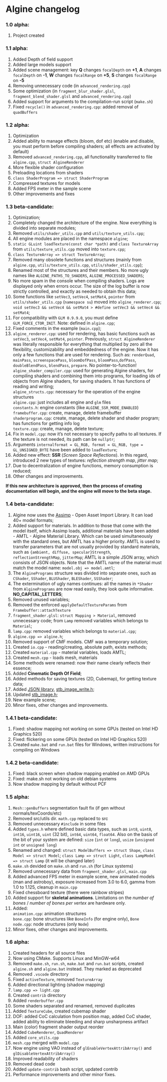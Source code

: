 # Algine changelog
### 1.0 alpha:
1. Project created

### 1.1 alpha:
1. Added Depth of field support
2. Added large models support
3. Added scene management: key **Q** changes `focalDepth` on **+1**, **A** changes `focalDepth` on **-1**, **W** changes `focalRange` on **+5**, **S** changes `focalRange` on **-5**
4. Removing unnecessary code (in `advanced_rendering.cpp`)
5. Some optimization (in `fragment_blur_shader.glsl`, `fragment_blend_shader.glsl` and `advanced_rendering.cpp`)
6. Added support for arguments to the compilation-run script (`make.sh`)
7. Fixed `recycle()` in `advanced_rendering.cpp`: added removal of `quadBuffers`

### 1.2 alpha:
1. Optimization
2. Added ability to manage effects (bloom, dof etc) (enable and disable, you must perform before compiling shaders; all effects are activated by default)
3. Removed `advanced_rendering.cpp`, all functionality transferred to file `algine.cpp`, `struct AlgineRenderer`
4. More flexible shader configuration
5. Preloading locations from shaders
6. `class ShaderProgram => struct ShaderProgram`
7. Compressed textures for models
8. Added FPS meter in the sample scene
9. Other improvements and fixes

### 1.3 beta-candidate:
1. Optimization;
2. Completely changed the architecture of the engine. Now everything is divided into separate modules;
3. Removed `utils/shader_utils.cpp` and `utils/texture_utils.cpp`;
4. All engine modules are placed in the namespace `algine`;
5. `static GLuint loadTexture(const char *path)` and `class TextureArray` from `utils/texture_utils.cpp` moved into `texture.cpp`;
6. `class TextureArray => struct TextureArray`;
7. Removed many obsolete functions and structures (mainly from `algine.cpp`, `utils/texture_utils.cpp`, `utils/shader_utils.cpp`);
8. Renamed most of the structures and their members. No more ugly names like `ALGINE_PATHS_TO_SHADERS`, `ALGINE_PROCESSED_SHADERS`;
9. No more spam in the console when compiling shaders. Logs are displayed only when errors occur. The size of the log buffer is now strictly controlled, and exactly as needed to obtain this data;
10. Some functions like `setVec3`, `setVec4`, `setMat4`, `pointer` from `utils/shader_utils.cpp` (`namespace su`) moved into `algine_renderer.cpp`; `void setVec3 && setVec4 && setMat4 > #define setVec3 && setVec4 && setMat4`;
11. For compatibility with `GLM 0.9.9.0`, you must define `GLM_FORCE_CTOR_INIT`. Note: defined in `algine.cpp`;
12. Fixed comments in the example (`main.cpp`);
13. `algine_renderer.cpp`: used for rendering, has basic functions such as `setVec3`, `setVec4`, `setMat4`, `pointer`. Previously, `struct AlgineRenderer` was literally responsible for everything that multiplied by zero all the flexibility, customizability and embeddedness of the engine. Now it has only a few functions that are used for rendering. Such as: `renderQuad`, `mainPass`, `screenspacePass`, `bloomDofPass`, `bloomPass`,`dofPass`, `doubleBlendPass`, `blendPass`, `prepare`. No pointer-to-function!
<br>`algine_shader_compiler.cpp`: used for generating Algine shaders, for compiling shaders and combining them into programs, for loading ids of objects from Algine shaders, for saving shaders. It has functions of reading and writing;
<br>`algine_structs.cpp`: necessary for the operation of the engine structures
<br>`algine.cpp`: just includes all engine and `glm` files
<br>`constants.h`: engine constants (like `ALGINE_SSR_MODE_ENABLED`)
<br>`framebuffer.cpp`: create, manage, delete framebuffer
<br>`shaderprogram.cpp`: create, manage, delete shader and shader program; has functions for getting info log
<br>`texture.cpp`: create, manage, delete texture;
14. Fix in `model.cpp`: now it’s not necessary to specify paths to all textures. If the texture is not needed, its path can be `nullptr`;
15. Arguments `internalformat = GL_RGB, format = GL_RGB, type = GL_UNSIGNED_BYTE` have been added to `loadTexture`;
16. Added new effect: **SSR** (*Screen Space Reflections*). In this regard, introduced 2 new types of textures: *reflection strength map*, *jitter map*;
17. Due to decentralization of engine functions, memory consumption is reduced;
18. Other changes and improvements.
 
**If this new architecture is approved, then the process of creating documentation will begin, and the engine will move to the beta stage.**

### 1.4 beta-candidate:
1. Algine now uses the [Assimp](https://github.com/assimp/assimp) - Open Asset Import Library. It can load 40+ model formats;
2. Added support for materials. In addition to those that come with the model itself, which Assimp loads, additional materials have been added - AMTL - Algine Material Library. Which can be used simultaneously with the standard ones, but AMTL has a higher priority. AMTL is used to transfer parameters that are not usually provided by standard materials, such as `{ambient, diffuse, specular}Strength`, ` reflectionStrengthMap`, `jitterMap`; AMTL is a simple JSON array, which consists of JSON objects. Note that the AMTL name of the material must match the model name: `model.obj => model.amtl`;
3. The `AlginePrograms` structure was divided into separate ones, such as `CShader`, `SShader`, `BLUShader`, `BLEShader`, `SSShader`;
4. The extermination of ugly names continues: all the names in `*Shader` from `AlginePrograms` are now read easily, they look quite informative. **NO_CAPITAL_LETTERS**;
5. Removed unused variables;
6. Removed the enforced `applyDefaultTextureParams` from `Framebuffer::attachTexture`
7. `fragment_shader.glsl`: `struct Mapping > Material`, removed unnecessary code; from `Lamp` removed variables which belongs to `Material`;
8. `lamp.cpp`: removed variables which belongs to `material.cpp`;
9. `algine.cpp => algine.h`;
10. Removed support of CMF models. CMF was a temporary solution;
11. Created `io.cpp` - reading/creating, absolute path, exists methods;
12. Created `material.cpp` - material variables, loads AMTL;
13. Created `mesh.cpp` - loads mesh, materials
14. Some methods were renamed: now their name clearly reflects their essence;
15. Added **Cinematic Depth Of Field**;
16. Added methods for saving textures (2D, Cubemap), for getting texture data;
17. Added [JSON library](https://github.com/nlohmann/json), [stb_image_write.h](https://github.com/nothings/stb);
18. Updated [stb_image.h](https://github.com/nothings/stb);
19. New example scene;
20. Minor fixes, other changes and improvements.

### 1.4.1 beta-candidate:
1. Fixed: shadow mapping not working on some GPUs (tested on Intel HD Graphics 520)
2. Fixed: flickering on some GPUs (tested on Intel HD Graphics 520)
3. Created `make.bat` and `run.bat` files for Windows, written instructions for compiling on Windows

### 1.4.2 beta-candidate:
1. Fixed: black screen when shadow mapping enabled on AMD GPUs
2. Fixed: make.sh not working on old debian systems
3. Now shadow mapping by default without PCF

### 1.5 alpha:
1. `Mesh::genBuffers` segmentation fault fix (if gen without normals/texCoords/etc)
2. Removed src/utils dir. `math.cpp` replaced to src
3. Removed unnecessary `#include` in some files
4. Added `types.h` where defined basic data types, such as `int8`, `uint8`, `int16`, `uint16`, `uint` (32 bit), `int64`, `uint64`, `float64`. Also on the basis of the bit of your system are defined: `size` (`int` or `long`), `usize` (`unsigned int` or `unsigned long`)
5. Renamed and changed: `struct ModelBuffers => struct Shape`, `class Model => struct Model`; `class Lamp => struct Light`, `class LampModel => struct Lamp` (it will be changed later)
6. `make.sh` devided on `make.sh` and `run.sh` (for Linux systems)
7. Removed unnecessary data from `fragment_shader.glsl`, `main.cpp`
8. Added advanced FPS meter in example scene, new animated models (man and astroboy), exposure increased from 3.0 to 6.0, gamma from 1.0 to 1.125, cleanup in `main.cpp`
9. Fixed chessboard texture (there were rainbow stripes)
10. Added support for **skeletal animations**. Limitations on the *number of bones* / *number of bones per vertex* are hardware only.
11. Added:
<br>`animation.cpp`: animation structures
<br>`bone.cpp`:  bone structures like `BoneInfo` (for engine only), `Bone`
<br>`node.cpp`: node structures (only `Node`)
12. Minor fixes, other changes and improvements.
 
### 1.6 alpha:
1. Created headers for all source files
2. Now using CMake. Supports Linux and MinGW-w64
3. Removed `make.sh`, `run.sh`, `make.bat` and `run.bat` scripts, created `algine.sh` and `algine.bat` instead. They marked as deprecated
4. Removed `.vscode` directory
5. Fixed `activeTexture`, removed `TextureArray`
6. Added directional lighting (shadow mapping)
7. `lamp.cpp => light.cpp`
8. Created `contrib` directory
9. Added `renderbuffer.cpp`
10. Some shaders separated and renamed, removed duplicates
11. Added `TextureCube`, created cubemap shader
12. DOF: added CoC calculation from position map, added CoC shader, added ability to eliminate bleeding and sharp unsharpness artifact
13. Main (color) fragment shader output reorder
14. Added `CubeRenderer`, `QuadRenderer`
15. Added `core_utils.cpp`
16. `mesh.cpp` merged with `model.cpp`
17. Now engine using VAO instead of `glEnableVertexAttribArray()` and `glDisableVertexAttribArray()`
18. Improved readability of shaders
19. Removed dead code
20. Added `update-contrib` bash script, updated contrib
21. Performance improvements and other minor fixes.